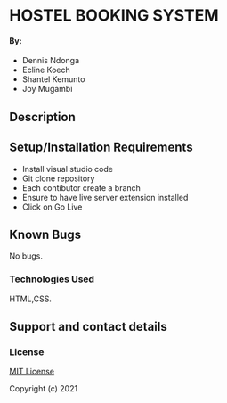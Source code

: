 # HOSTEL BOOKING SYSTEM

#### By:
* Dennis Ndonga
* Ecline Koech
* Shantel Kemunto
* Joy Mugambi


## Description



## Setup/Installation Requirements

* Install visual studio code
* Git clone repository
* Each contibutor create a branch
* Ensure to have live server extension installed
* Click on Go Live

## Known Bugs

No bugs.

### Technologies Used 


HTML,CSS.

## Support and contact details



### License

[MIT License](./LICENSE)

Copyright (c) 2021